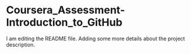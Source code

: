# Coursera_Assessment-Introduction_to_GitHub
I am editing the README file. Adding some more details about the project description.
